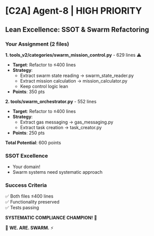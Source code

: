 # [C2A] Agent-8 | HIGH PRIORITY

## Lean Excellence: SSOT & Swarm Refactoring

### Your Assignment (2 files)

**1. tools_v2/categories/swarm_mission_control.py** - 629 lines ⚠️
- **Target**: Refactor to ≤400 lines
- **Strategy**:
  - Extract swarm state reading → swarm_state_reader.py
  - Extract mission calculation → mission_calculator.py
  - Keep control logic lean
- **Points**: 350 pts

**2. tools/swarm_orchestrator.py** - 552 lines
- **Target**: Refactor to ≤400 lines
- **Strategy**:
  - Extract gas messaging → gas_messaging.py
  - Extract task creation → task_creator.py
- **Points**: 250 pts

**Total Potential**: 600 points

### SSOT Excellence
- Your domain!
- Swarm systems need systematic approach

### Success Criteria
✅ Both files ≤400 lines  
✅ Functionality preserved  
✅ Tests passing  

**SYSTEMATIC COMPLIANCE CHAMPION!** 🎯

🐝 **WE. ARE. SWARM.** ⚡

